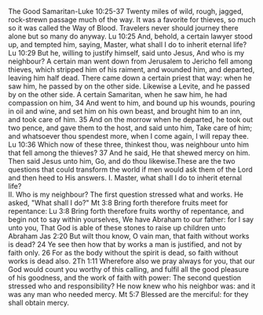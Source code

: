 The Good Samaritan-Luke 10:25-37                                                                                                                  Twenty  miles of wild, rough, jagged, rock-strewn passage much of the way. It was a favorite for thieves, so much so it was called the Way of Blood. Travelers never should journey there alone but so many do anyway.
Lu 10:25 And, behold, a certain lawyer stood up, and tempted him, saying, Master, what shall I do to inherit eternal life?                                                                                                              Lu 10:29 But he, willing to justify himself, said unto Jesus, And who is my neighbour?
A certain man went down from Jerusalem to Jericho
fell among thieves, which stripped him of his raiment, and wounded him, and departed, leaving him half dead.
There came down a certain priest that way: when he saw him,                                                                                     he passed by on the other side.
Likewise a Levite,     and he passed by on the other side.
A certain Samaritan,  when he saw him, he had compassion on him,                                         34 And went to him, and bound up his wounds, pouring in oil and wine, and set him on his own beast, and brought him to an inn, and took care of him.                                     35 And on the morrow when he departed, he took out two pence, and gave them to the host, and said unto him, Take care of him; and whatsoever thou spendest more, when I come again, I will repay thee.
Lu 10:36 Which now of these three, thinkest thou, was neighbour unto him that fell among the thieves?                                                                                                                                37 And he said, He that shewed mercy on him. Then said Jesus unto him, Go, and do thou likewise.These are the two questions that could transform the world if men would ask them of the Lord and then heed to His answers.
I. Master, what shall I do to inherit eternal life?  
II. Who is my neighbour?
The first question stressed what and works. He asked, "What shall I do?"                                                                              Mt 3:8 Bring forth therefore fruits meet for repentance:                                                                                                   Lu 3:8 Bring forth therefore fruits worthy of repentance, and begin not to say within yourselves, We have Abraham to our father: for I say unto you, That God is able of these stones to raise up children unto Abraham                                                                                             Jas 2:20 But wilt thou know, O vain man, that faith without works is dead?                                                                                             24 Ye see then how that by works a man is justified, and not by faith only.                                 26 For as the body without the spirit is dead, so faith without works is dead also.                          2Th 1:11 Wherefore also we pray always for you, that our God would count you worthy of this calling, and fulfil all the good pleasure of his goodness, and the work of faith with power:                                                                                                                                                    The second question stressed who and responsibility?                                                                   He now knew who his neighbor was: and it was any man who needed mercy.	                                       Mt 5:7 Blessed are the merciful: for they shall obtain mercy.
